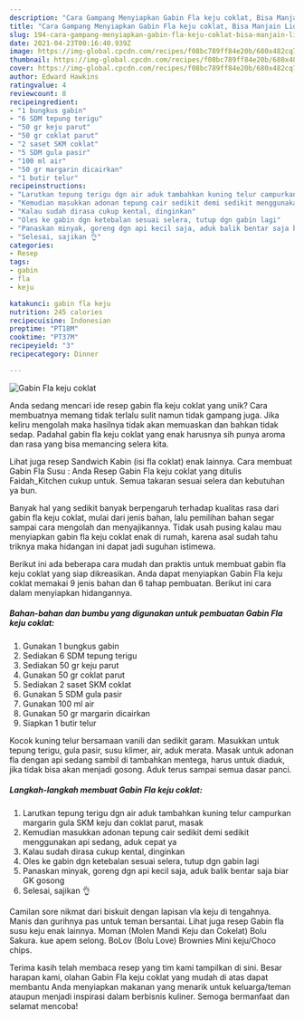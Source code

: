 ```yaml
---
description: "Cara Gampang Menyiapkan Gabin Fla keju coklat, Bisa Manjain Lidah"
title: "Cara Gampang Menyiapkan Gabin Fla keju coklat, Bisa Manjain Lidah"
slug: 194-cara-gampang-menyiapkan-gabin-fla-keju-coklat-bisa-manjain-lidah
date: 2021-04-23T00:16:40.939Z
image: https://img-global.cpcdn.com/recipes/f08bc789ff84e20b/680x482cq70/gabin-fla-keju-coklat-foto-resep-utama.jpg
thumbnail: https://img-global.cpcdn.com/recipes/f08bc789ff84e20b/680x482cq70/gabin-fla-keju-coklat-foto-resep-utama.jpg
cover: https://img-global.cpcdn.com/recipes/f08bc789ff84e20b/680x482cq70/gabin-fla-keju-coklat-foto-resep-utama.jpg
author: Edward Hawkins
ratingvalue: 4
reviewcount: 8
recipeingredient:
- "1 bungkus gabin"
- "6 SDM tepung terigu"
- "50 gr keju parut"
- "50 gr coklat parut"
- "2 saset SKM coklat"
- "5 SDM gula pasir"
- "100 ml air"
- "50 gr margarin dicairkan"
- "1 butir telur"
recipeinstructions:
- "Larutkan tepung terigu dgn air aduk tambahkan kuning telur campurkan margarin gula SKM keju dan coklat parut, masak"
- "Kemudian masukkan adonan tepung cair sedikit demi sedikit menggunakan api sedang, aduk cepat ya"
- "Kalau sudah dirasa cukup kental, dinginkan"
- "Oles ke gabin dgn ketebalan sesuai selera, tutup dgn gabin lagi"
- "Panaskan minyak, goreng dgn api kecil saja, aduk balik bentar saja biar GK gosong"
- "Selesai, sajikan 👌"
categories:
- Resep
tags:
- gabin
- fla
- keju

katakunci: gabin fla keju 
nutrition: 245 calories
recipecuisine: Indonesian
preptime: "PT18M"
cooktime: "PT37M"
recipeyield: "3"
recipecategory: Dinner

---
```



![Gabin Fla keju coklat](https://img-global.cpcdn.com/recipes/f08bc789ff84e20b/680x482cq70/gabin-fla-keju-coklat-foto-resep-utama.jpg)

Anda sedang mencari ide resep gabin fla keju coklat yang unik? Cara membuatnya memang tidak terlalu sulit namun tidak gampang juga. Jika keliru mengolah maka hasilnya tidak akan memuaskan dan bahkan tidak sedap. Padahal gabin fla keju coklat yang enak harusnya sih punya aroma dan rasa yang bisa memancing selera kita.

Lihat juga resep Sandwich Kabin (isi fla coklat) enak lainnya. Cara membuat Gabin Fla Susu : Anda Resep Gabin Fla keju coklat yang ditulis Faidah_Kitchen cukup untuk. Semua takaran sesuai selera dan kebutuhan ya bun.

Banyak hal yang sedikit banyak berpengaruh terhadap kualitas rasa dari gabin fla keju coklat, mulai dari jenis bahan, lalu pemilihan bahan segar sampai cara mengolah dan menyajikannya. Tidak usah pusing kalau mau menyiapkan gabin fla keju coklat enak di rumah, karena asal sudah tahu triknya maka hidangan ini dapat jadi suguhan istimewa.


Berikut ini ada beberapa cara mudah dan praktis untuk membuat gabin fla keju coklat yang siap dikreasikan. Anda dapat menyiapkan Gabin Fla keju coklat memakai 9 jenis bahan dan 6 tahap pembuatan. Berikut ini cara dalam menyiapkan hidangannya.

<!--inarticleads1-->

##### Bahan-bahan dan bumbu yang digunakan untuk pembuatan Gabin Fla keju coklat:

1. Gunakan 1 bungkus gabin
1. Sediakan 6 SDM tepung terigu
1. Sediakan 50 gr keju parut
1. Gunakan 50 gr coklat parut
1. Sediakan 2 saset SKM coklat
1. Gunakan 5 SDM gula pasir
1. Gunakan 100 ml air
1. Gunakan 50 gr margarin dicairkan
1. Siapkan 1 butir telur


Kocok kuning telur bersamaan vanili dan sedikit garam. Masukkan untuk tepung terigu, gula pasir, susu klimer, air, aduk merata. Masak untuk adonan fla dengan api sedang sambil di tambahkan mentega, harus untuk diaduk, jika tidak bisa akan menjadi gosong. Aduk terus sampai semua dasar panci. 

<!--inarticleads2-->

##### Langkah-langkah membuat Gabin Fla keju coklat:

1. Larutkan tepung terigu dgn air aduk tambahkan kuning telur campurkan margarin gula SKM keju dan coklat parut, masak
1. Kemudian masukkan adonan tepung cair sedikit demi sedikit menggunakan api sedang, aduk cepat ya
1. Kalau sudah dirasa cukup kental, dinginkan
1. Oles ke gabin dgn ketebalan sesuai selera, tutup dgn gabin lagi
1. Panaskan minyak, goreng dgn api kecil saja, aduk balik bentar saja biar GK gosong
1. Selesai, sajikan 👌


Camilan sore nikmat dari biskuit dengan lapisan vla keju di tengahnya. Manis dan gurihnya pas untuk teman bersantai. Lihat juga resep Gabin fla susu keju enak lainnya. Moman (Molen Mandi Keju dan Cokelat) Bolu Sakura. kue apem selong. BoLov (Bolu Love) Brownies Mini keju/Choco chips. 

Terima kasih telah membaca resep yang tim kami tampilkan di sini. Besar harapan kami, olahan Gabin Fla keju coklat yang mudah di atas dapat membantu Anda menyiapkan makanan yang menarik untuk keluarga/teman ataupun menjadi inspirasi dalam berbisnis kuliner. Semoga bermanfaat dan selamat mencoba!
